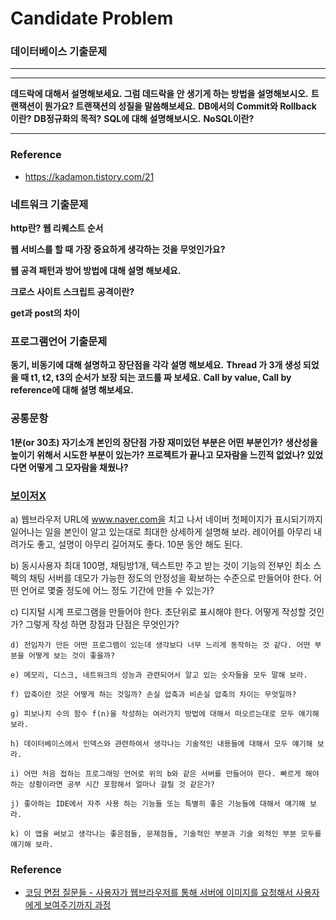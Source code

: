 # Candidate Problem


### 데이터베이스 기출문제

****
****
**데드락에 대해서 설명해보세요. 그럼 데드락을 안 생기게 하는 방법을 설명해보시오.**
**트랜잭션이 뭔가요? 트랜잭션의 성질을 말씀해보세요.**
**DB에서의 Commit와 Rollback 이란?**
**DB정규화의 목적?**
**SQL에 대해 설명해보시오.**
**NoSQL이란?**
****

### Reference
+ https://kadamon.tistory.com/21

### 네트워크 기출문제
**http란? 웹 리퀘스트 순서**

**웹 서비스를 할 때 가장 중요하게 생각하는 것을 무엇인가요?**

**웹 공격 패턴과 방어 방법에 대해 설명 해보세요.**

**크로스 사이트 스크립트 공격이란?**

**get과 post의 차이**


### 프로그램언어 기출문제
**동기, 비동기에 대해 설명하고 장단점을 각각 설명 해보세요.**
**Thread 가 3개 생성 되었을 때 t1, t2, t3의 순서가 보장 되는 코드를 짜 보세요.**
**Call by value, Call by reference에 대해 설명 해보세요.**


### 공통문항
**1분(or 30초) 자기소개**
**본인의 장단점**
**가장 재미있던 부분은 어떤 부분인가?**
**생산성을 높이기 위해서 시도한 부분이 있는가?**
**프로젝트가 끝나고 모자람을 느낀적 없었나? 있었다면 어떻게 그 모자람을 채웠나?**

### [보이저X](https://www.facebook.com/dgtgrade/posts/1630652416993618)

a) 웹브라우저 URL에 www.naver.com을 치고 나서 네이버 첫페이지가 표시되기까지 일어나는 일을 본인이 알고 있는대로 최대한 상세하게 설명해 보라. 레이어를 아무리 내려가도 좋고, 설명이 아무리 길어져도 좋다. 10분 동안 해도 된다.

b) 동시사용자 최대 100명, 채팅방1개, 텍스트만 주고 받는 것이 기능의 전부인 최소 스펙의 채팅 서버를 데모가 가능한 정도의 안정성을 확보하는 수준으로 만들어야 한다. 어떤 언어로 몇줄 정도에 어느 정도 기간에 만들 수 있는가?

c) 디지털 시계 프로그램을 만들어야 한다. 초단위로 표시해야 한다. 어떻게 작성할 것인가? 그렇게 작성 하면 장점과 단점은 무엇인가?

    d) 전임자가 만든 어떤 프로그램이 있는데 생각보다 너무 느리게 동작하는 것 같다. 어떤 부분을 어떻게 보는 것이 좋을까?
    
    e) 메모리, 디스크, 네트워크의 성능과 관련되어서 알고 있는 숫자들을 모두 말해 보라.
    
    f) 압축이란 것은 어떻게 하는 것일까? 손실 압축과 비손실 압축의 차이는 무엇일까?
    
    g) 피보나치 수의 함수 f(n)을 작성하는 여러가지 방법에 대해서 떠오르는대로 모두 얘기해 보라.
    
    h) 데이터베이스에서 인덱스와 관련하여서 생각나는 기술적인 내용들에 대해서 모두 얘기해 보라.
    
    i) 어떤 처음 접하는 프로그래밍 언어로 위의 b와 같은 서버를 만들어야 한다. 빠르게 해야 하는 상황이라면 공부 시간 포함해서 얼마나 걸릴 것 같은가?
    
    j) 좋아하는 IDE에서 자주 사용 하는 기능들 또는 특별히 좋은 기능들에 대해서 얘기해 보라.
    
    k) 이 앱을 써보고 생각나는 좋은점들, 문제점들, 기술적인 부분과 기술 외적인 부분 모두를 얘기해 보라.
    

### Reference
+ [코딩 면접 질문들 - 사용자가 웹브라우저를 통해 서버에 이미지를 요청해서 사용자에게 보여주기까지 과정](https://krksap.tistory.com/1148)


